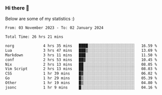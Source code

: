 ### Hi there 👋
Below are some of my statistics :)

<!--START_SECTION:waka-->

```txt
From: 03 November 2023 - To: 02 January 2024

Total Time: 26 hrs 21 mins

norg             4 hrs 35 mins   ████░░░░░░░░░░░░░░░░░░░░░   16.59 %
Lua              3 hrs 47 mins   ███▒░░░░░░░░░░░░░░░░░░░░░   13.69 %
Markdown         3 hrs 11 mins   ███░░░░░░░░░░░░░░░░░░░░░░   11.50 %
conf             2 hrs 53 mins   ██▓░░░░░░░░░░░░░░░░░░░░░░   10.45 %
Nix              2 hrs 13 mins   ██░░░░░░░░░░░░░░░░░░░░░░░   08.05 %
Vim Script       2 hrs 13 mins   ██░░░░░░░░░░░░░░░░░░░░░░░   08.03 %
CSS              1 hr 39 mins    █▓░░░░░░░░░░░░░░░░░░░░░░░   06.02 %
Go               1 hr 29 mins    █▒░░░░░░░░░░░░░░░░░░░░░░░   05.39 %
Other            1 hr 19 mins    █▒░░░░░░░░░░░░░░░░░░░░░░░   04.80 %
jsonc            1 hr 9 mins     █░░░░░░░░░░░░░░░░░░░░░░░░   04.16 %
```

<!--END_SECTION:waka-->

<!--
**KlapenHz/KlapenHz** is a ✨ _special_ ✨ repository because its `README.md` (this file) appears on your GitHub profile.

Here are some ideas to get you started:

- 🔭 I’m currently working on ...
- 🌱 I’m currently learning ...
- 👯 I’m looking to collaborate on ...
- 🤔 I’m looking for help with ...
- 💬 Ask me about ...
- 📫 How to reach me: ...
- 😄 Pronouns: ...
- ⚡ Fun fact: ...
-->

